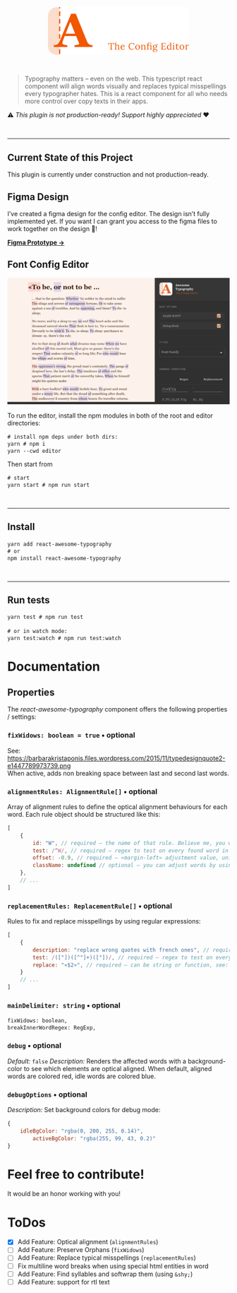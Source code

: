 <br/>
<br/>

<p align="center">
    <img 
        src="doc/logo-teaser.svg" 
        alt="Awesome Typography – The Config Editor" 
        style="display: block; max-width: 20rem;" 
    />
</p>

<br/>

> Typography matters – even on the web. This typescript react component will
> align words visually and replaces typical misspellings every typographer hates.
> This is a react component for all who needs more control over copy texts in
> their apps.

⚠️ _This plugin is not production-ready! Support highly appreciated_  ❤️️

<br/>
<hr/>

## Current State of this Project

This plugin is currently under construction and not production-ready. 

## Figma Design

I’ve created a figma design for the config editor. The design isn’t fully implemented yet. If you want I can grant you access to the figma files to work together on the design 🥳!

[**Figma Prototype →**](https://www.figma.com/proto/Ip1ZScLgGiaGIDKu7QuHdZ/Editor?node-id=11%3A3&scaling=min-zoom&page-id=0%3A1)

## Font Config Editor

![Config Editor](./doc/readme/editor.png)

To run the editor, install the npm modules in both of the root and editor
directories:

```shell
# install npm deps under both dirs:
yarn # npm i
yarn --cwd editor
```

Then start from

```
# start
yarn start # npm run start
```

<br/>
<hr/>

## Install

```shell
yarn add react-awesome-typography
# or
npm install react-awesome-typography
```

<br/>
<hr/>

## Run tests

```shell
yarn test # npm run test

# or in watch mode:
yarn test:watch # npm run test:watch
```

[//]: # (## Usage )

[//]: # ()

[//]: # (Just use the component like this:)

[//]: # ()

[//]: # (```jsx harmony)

[//]: # (import React from "react";)

[//]: # (import AwesomeTypo from "react-awesome-typography";)

[//]: # ()

[//]: # ()

[//]: # (const replacementRules = [)

[//]: # (	{)

[//]: # (		test: /&#40;["]&#41;&#40;[^"]+&#41;&#40;["]&#41;/,)

[//]: # (		replace: "«$2»",)

[//]: # (		description: "replace wrong quotes with french ones")

[//]: # (	},)

[//]: # (	// ...)

[//]: # (];)

[//]: # ()

[//]: # (const opticalAlignmentRules = [)

[//]: # (	{)

[//]: # (		id: "W", // unique name)

[//]: # (		test: /W/, // regex to test if a word matches your rule )

[//]: # (		offset: -0.2 // `ch` &#40;character&#41; units)

[//]: # (	}, {)

[//]: # (		id: "Quotes",)

[//]: # (		test: /[«]/,)

[//]: # (		className: "your-custom-classname" // works also with classNames)

[//]: # (	})

[//]: # (];)

[//]: # ()

[//]: # (export default &#40;&#41; =>)

[//]: # (	<section className="container">)

[//]: # (		<h1>)

[//]: # (			<AwesomeTypo)

[//]: # (				alignmentRules={ opticalAlignmentRules })

[//]: # (				replacementRules={ replacementRules })

[//]: # (				debug={ true })

[//]: # (				debugOptions={ {)

[//]: # (					idleBgColor: "rgba&#40;0,200,255,0.14&#41;",)

[//]: # (					activeBgColor: "rgba&#40;255,99,43,0.2&#41;",)

[//]: # (				} })

[//]: # (			>)

[//]: # (				Good Typography in Web Won't Exists?)

[//]: # (			</AwesomeTypo>)

[//]: # (		</h1>)

[//]: # ()

[//]: # (		<p>)

[//]: # (			<AwesomeTypo alignmentRules={ opticalAlignmentRules }>)

[//]: # (				"Good typography for web is really hard to accomplish .............. !")

[//]: # (				But with this component, everyone can improve his/her texts without any effort.)

[//]: # (			</AwesomeTypo>)

[//]: # (		</p>)

[//]: # (	</section>)

[//]: # (```)

[//]: # ()

[//]: # (<br/>)

[//]: # (<hr/>)

# Documentation

## Properties

The _react-awesome-typography_ component offers the following properties /
settings:

### `fixWidows: boolean = true` • optional

See: https://barbarakristaponis.files.wordpress.com/2015/11/typedesignquote2-e1447789973739.png  
When active, adds non breaking space between last and second last words.

### `alignmentRules: AlignmentRule[]` • optional

Array of alignment rules to define the optical alignment behaviours for each word. Each rule object should be structured like this:

```javascript
[
	{
		id: "W", // required – the name of that rule. Believe me, you will need it in bigger projects!
		test: /^W/, // required – regex to test on every found word in the text
		offset: -0.9, // required – «margin-left» adjustment value, unit: "ch" (0-character (zero) width)
		className: undefined // optional – you can adjust words by using classes too 
	},
	// ...
]    
```

### `replacementRules: ReplacementRule[]` • optional

Rules to fix and replace misspellings by using regular expressions:

```javascript
[
	{
		description: "replace wrong quotes with french ones", // required – the description of that rule. Believe me, you will need it in bigger projects!
		test: /(["])([^"]+)(["])/, // required – regex to test on every found word in the text
		replace: "«$2»", // required – can be string or function, see: https://developer.mozilla.org/en-US/docs/Web/JavaScript/Reference/Global_Objects/String/replaceAll#description  
	}
	// ...
]    
```

### `mainDelimiter: string` • optional
	fixWidows: boolean,
	breakInnerWordRegex: RegExp,

### `debug` • optional

*Default:* `false`
*Description:* Renders the affected words with a background-color to see which elements are optical aligned. When default, aligned words are colored red, idle words are colored
blue.

### `debugOptions` • optional

*Description:* Set background colors for debug mode:

```javascript
{
	idleBgColor: "rgba(0, 200, 255, 0.14)",
		activeBgColor: "rgba(255, 99, 43, 0.2)"  
}
```

# Feel free to contribute!

It would be an honor working with you!

# ToDos

- [x] Add Feature: Optical alignment (`alignmentRules`)
- [ ] Add Feature: Preserve Orphans (`fixWidows`)
- [ ] Add Feature: Replace typical misspellings (`replacementRules`)
- [ ] Fix multiline word breaks when using special html entities in word
- [ ] Add Feature: Find syllables and softwrap them (using `&shy;`)
- [ ] Add Feature: support for rtl text
